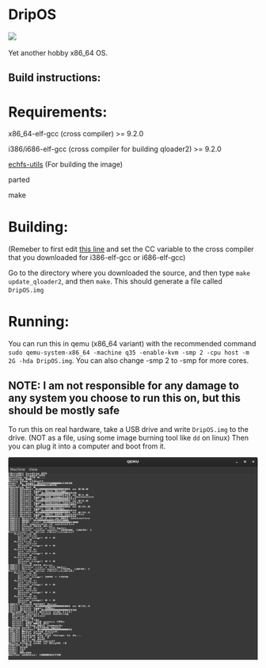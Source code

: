 # DripOS
[![][discord_image]][discord_link]

Yet another hobby x86_64 OS.

## Build instructions:
# Requirements:
x86_64-elf-gcc (cross compiler) >= 9.2.0

i386/i686-elf-gcc (cross compiler for building qloader2) >= 9.2.0

[echfs-utils](https://github.com/qword-os/echfs) (For building the image)

parted

make
# Building:
(Remeber to first edit [this line](https://github.com/Menotdan/DripOS/blob/7e88a8ca17d21889f12074f4bef5a57cca4d8f24/Makefile#L73) and set the CC variable to the cross compiler that you downloaded for i386-elf-gcc or i686-elf-gcc)


Go to the directory where you downloaded the source, and then type `make update_qloader2`, and then `make`. This should generate a file called `DripOS.img`

# Running:
You can run this in qemu (x86_64 variant) with the recommended command `sudo qemu-system-x86_64 -machine q35 -enable-kvm -smp 2 -cpu host -m 2G -hda DripOS.img`. You can also change -smp 2 to -smp <number of cores you have> for more cores.

## NOTE: I am not responsible for any damage to any system you choose to run this on, but this should be mostly safe
To run this on real hardware, take a USB drive and write `DripOS.img` to the drive. (NOT as a file, using some image burning tool like `dd` on linux) Then you can plug it into a computer and boot from it.

![a screenshot of dripos](dripos_screenshot1.png)

[discord_image]:https://img.shields.io/badge/discord-DripOS-738bd7.svg?style=square
[discord_link]:https://discord.gg/E9ZXZWn

